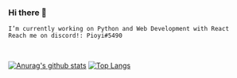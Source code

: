 ### Hi there 👋

```
I’m currently working on Python and Web Development with React
Reach me on discord!: Pioyi#5490
```

<br>

[![Anurag's github stats](https://github-readme-stats.vercel.app/api?username=pioyi&show_icons=true&theme=tokyonight)](https://github.com/anuraghazra/github-readme-stats)
[![Top Langs](https://github-readme-stats.vercel.app/api/top-langs/?username=pioyi&layout=compact&show_icons=true&theme=tokyonight)](https://github.com/anuraghazra/github-readme-stats)
